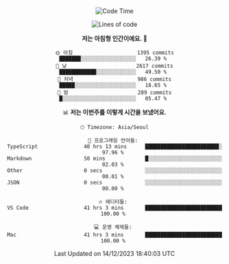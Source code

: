 <div align="center">

<br />

 <!--START_SECTION:waka-->
![Code Time](http://img.shields.io/badge/Code%20Time-1%2C813%20hrs%2039%20mins-blue)

![Lines of code](https://img.shields.io/badge/%EC%A0%80%EB%8A%94%20%EC%97%AC%ED%83%9C%EA%B9%8C%EC%A7%80%20-3.5%20million%20%EC%A4%84%EC%9D%98%20%EC%BD%94%EB%93%9C%EB%A5%BC%20%EC%9E%91%EC%84%B1%ED%96%88%EC%96%B4%EC%9A%94.-blue)

**저는 아침형 인간이에요. 🐤** 

```text
🌞 아침                     1395 commits        ███████░░░░░░░░░░░░░░░░░░   26.39 % 
🌆 낮　                     2617 commits        ████████████░░░░░░░░░░░░░   49.50 % 
🌃 저녁                     986 commits         █████░░░░░░░░░░░░░░░░░░░░   18.65 % 
🌙 밤　                     289 commits         █░░░░░░░░░░░░░░░░░░░░░░░░   05.47 % 
```


📊 **저는 이번주를 이렇게 시간을 보냈어요.** 

```text
🕑︎ Timezone: Asia/Seoul

💬 프로그래밍 언어들: 
TypeScript               40 hrs 13 mins      ████████████████████████░   97.96 % 
Markdown                 50 mins             █░░░░░░░░░░░░░░░░░░░░░░░░   02.03 % 
Other                    0 secs              ░░░░░░░░░░░░░░░░░░░░░░░░░   00.01 % 
JSON                     0 secs              ░░░░░░░░░░░░░░░░░░░░░░░░░   00.00 % 

🔥 에디터들: 
VS Code                  41 hrs 3 mins       █████████████████████████   100.00 % 

💻 운영 체제들: 
Mac                      41 hrs 3 mins       █████████████████████████   100.00 % 
```


 Last Updated on 14/12/2023 18:40:03 UTC
<!--END_SECTION:waka-->

</div>
